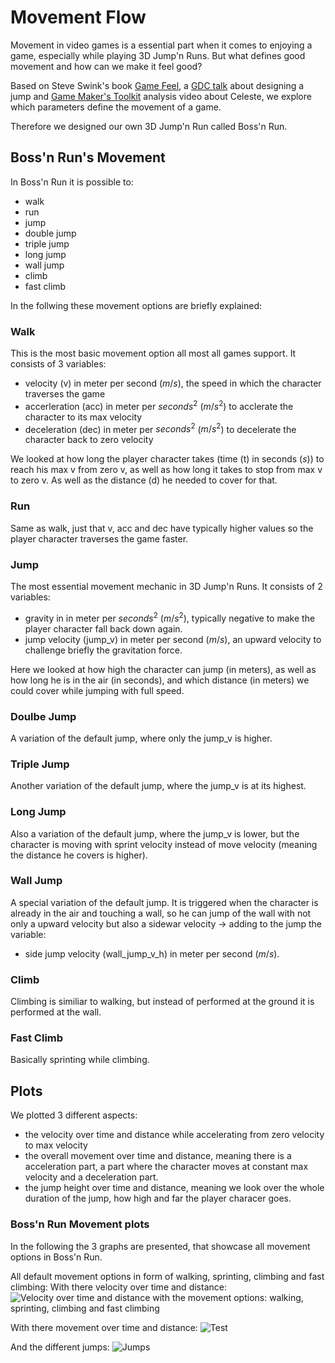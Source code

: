# Movement Flow

Movement in video games is a essential part when it comes to enjoying a game, especially while playing 3D Jump'n Runs. But what defines good movement and how can we make it feel good?


Based on Steve Swink's book [Game Feel](http://www.game-feel.com/), a [GDC talk](https://www.youtube.com/watch?v=hG9SzQxaCm8&t=461s) about designing a jump and [Game Maker's Toolkit](https://www.youtube.com/watch?v=yorTG9at90g&t=152s) analysis video about Celeste, we explore which parameters define the movement of a game.

Therefore we designed our own 3D Jump'n Run called Boss'n Run.

## Boss'n Run's Movement

In Boss'n Run it is possible to:
- walk
- run
- jump
- double jump
- triple jump
- long jump
- wall jump
- climb
- fast climb

In the follwing these movement options are briefly explained:

### Walk
This is the most basic movement option all most all games support. It consists of 3 variables:
- velocity (v) in meter per second ($m/s$), the speed in which the character traverses the game 
- accerleration (acc) in meter per $seconds^2$ ($m/s^2$) to acclerate the character to its max velocity
- deceleration (dec) in meter per $seconds^2$ ($m/s^2$) to decelerate the character back to zero velocity

We looked at how long the player character takes (time (t) in seconds ($s$)) to reach his max v from zero v, as well as how long it takes to stop from max v to zero v. As well as the distance (d) he needed to cover for that.

### Run
Same as walk, just that v, acc and dec have typically higher values so the player character traverses the game faster.

### Jump
The most essential movement mechanic in 3D Jump'n Runs. It consists of 2 variables:
- gravity in in meter per $seconds^2$ ($m/s^2$), typically negative to make the player character fall back down again.
- jump velocity (jump_v) in meter per second ($m/s$), an upward velocity to challenge briefly the gravitation force.

Here we looked at how high the character can jump (in meters), as well as how long he is in the air (in seconds), and which distance (in meters) we could cover while jumping with full speed.

### Doulbe Jump
A variation of the default jump, where only the jump_v is higher.

### Triple Jump
Another variation of the default jump, where the jump_v is at its highest.

### Long Jump
Also a variation of the default jump, where the jump_v is lower, but the character is moving with sprint velocity instead of move velocity (meaning the distance he covers is higher).

### Wall Jump
A special variation of the default jump. It is triggered when the character is already in the air and touching a wall, so he can jump of the wall with not only a upward velocity but also a sidewar velocity -> adding to the jump the variable:
- side jump velocity (wall_jump_v_h) in meter per second ($m/s$).

### Climb
Climbing is similiar to walking, but instead of performed at the ground it is performed at the wall.

### Fast Climb
Basically sprinting while climbing.

## Plots
We plotted 3 different aspects:
- the velocity over time and distance while accelerating from zero velocity to max velocity
- the overall movement over time and distance, meaning there is a acceleration part, a part where the character moves at constant max velocity and a deceleration part.
- the jump height over time and distance, meaning we look over the whole duration of the jump, how high and far the player characer goes.

### Boss'n Run Movement plots

In the following the 3 graphs are presented, that showcase all movement options in Boss'n Run.

All default movement options in form of walking, sprinting, climbing and fast climbing: With there velocity over time and distance:
![Velocity over time and distance with the movement options: walking, sprinting, climbing and fast climbing](plots/Default/3D/Velocity%20over%20time%20and%20distance.png)

With there movement over time and distance:
![Test](plots/Default/3D/Movement%20over%20time%20and%20distance.png)

And the different jumps:
![Jumps](plots/Default/3D/Jump%20Height%20over%20Time%20and%20Distance.png)